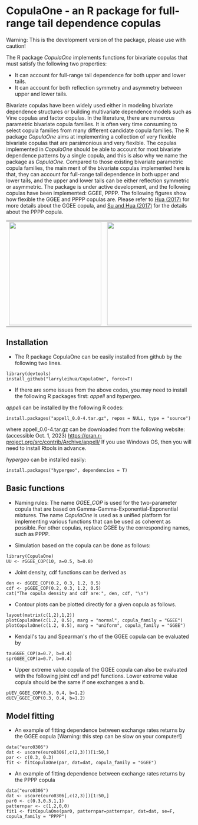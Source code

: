 # CopulaOne - an R package for full-range tail dependence copulas

Warning: This is the development version of the package, please use with caution!

The R package *CopulaOne* implements functions for bivariate copulas that must satisfy the following two properties:
* It can account for full-range tail dependence for both upper and lower tails.
* It can account for both reflection symmetry and asymmetry between upper and lower tails.

Bivariate copulas have been widely used either in modeling bivariate dependence structures or building multivariate dependence models such as Vine copulas and factor copulas. In the literature, there are numerous parametric bivariate copula families. It is often very time consuming to select copula families from many different candidate copula families. The R package *CopulaOne* aims at implementing a collection of very flexible bivariate copulas that are parsimonious and very flexible. The copulas implemented in *CopulaOne* should be able to account for most bivariate dependence patterns by a single copula, and this is also why we name the package as *CopulaOne*. Compared to those existing bivariate parametric copula families, the main merit of the bivariate copulas implemented here is that, they can account for full-range tail dependence in both upper and lower tails, and the upper and lower tails can be either reflection symmetric or asymmetric.
The package is under active development, and the following copulas have been implemented: GGEE, PPPP. The following figures show how flexible the GGEE and PPPP copulas are. Please refer to [Hua (2017)](https://doi.org/10.1016/j.insmatheco.2017.01.003) for more details about the GGEE copula, and [Su and Hua (2017)](https://doi.org/10.1016/j.insmatheco.2017.08.009) for the details about the PPPP copula.

|                           |                           | 
| ------------------------- | ------------------------- |
| <img src="https://larryhua.netlify.app/image/GGEE.gif" width="250" height="280" />  |  <img src="https://larryhua.netlify.app/image/PPPP.gif" width="250" height="280" /> |

## Installation
- The R package CopulaOne can be easily installed from github by the following two lines.
```{r, eval=FALSE}
library(devtools)
install_github("larryleihua/CopulaOne", force=T)
```
- If there are some issues from the above codes, you may need to install the following R packages first: _appell_ and _hypergeo_.

_appell_ can be installed by the following R codes:
```{r, eval=FALSE}
install.packages("appell_0.0-4.tar.gz", repos = NULL, type = "source")
```
where appell_0.0-4.tar.gz can be downloaded from the following website: (accessible Oct. 1, 2023)
https://cran.r-project.org/src/contrib/Archive/appell/
If you use Windows OS, then you will need to install Rtools in advance.


_hypergeo_ can be installed easily:
```{r, eval=FALSE}
install.packages("hypergeo", dependencies = T)
```

## Basic functions
- Naming rules: The name *GGEE_COP* is used for the two-parameter copula that are based on Gamma-Gamma-Exponential-Exponential mixtures. The name *CopulaOne* is used as a unified platform for implementing various functions that can be used as coherent as possible. For other copulas, replace GGEE by the corresponding names, such as PPPP.

- Simulation based on the copula can be done as follows:
```{r}
library(CopulaOne)
UU <- rGGEE_COP(10, a=0.5, b=0.8)
```

- Joint density, cdf functions can be derived as
```{r}
den <- dGGEE_COP(0.2, 0.3, 1.2, 0.5)
cdf <- pGGEE_COP(0.2, 0.3, 1.2, 0.5)
cat("The copula density and cdf are:", den, cdf, "\n")
```

- Contour plots can be plotted directly for a given copula as follows.
```{r fig.width=11, fig.height=6}
layout(matrix(c(1,2),1,2))
plotCopulaOne(c(1.2, 0.5), marg = "normal", copula_family = "GGEE")
plotCopulaOne(c(1.2, 0.5), marg = "uniform", copula_family = "GGEE")
```

- Kendall's tau and Spearman's rho of the GGEE copula can be evaluated by
```{r}
tauGGEE_COP(a=0.7, b=0.4)
sprGGEE_COP(a=0.7, b=0.4)
```

- Upper extreme value copula of the GGEE copula can also be evaluated with the following joint cdf and pdf functions. Lower extreme value copula should be the same if one exchanges a and b.
```{r}
pUEV_GGEE_COP(0.3, 0.4, b=1.2)
dUEV_GGEE_COP(0.3, 0.4, b=1.2)
```

## Model fitting
- An example of fitting dependence between exchange rates returns by the GGEE copula [Warning: this step can be slow on your computer!]
```{r}
data("euro0306")
dat <- uscore(euro0306[,c(2,3)])[1:50,]
par <- c(0.3, 0.3)
fit <- fitCopulaOne(par, dat=dat, copula_family = "GGEE")
```
- An example of fitting dependence between exchange rates returns by the PPPP copula 
```{r}
data("euro0306")
dat <- uscore(euro0306[,c(2,3)])[1:50,]
par0 <- c(0.3,0.3,1,1)
patternpar <- c(1,2,0,0)
fit1 <- fitCopulaOne(par0, patternpar=patternpar, dat=dat, se=F, copula_family = "PPPP")
```
